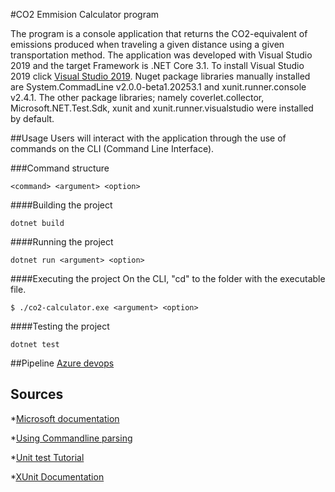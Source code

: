#CO2 Emmision Calculator program

The program is a console application that returns the CO2-equivalent of emissions produced when traveling a given distance using a given transportation method.
The application was developed with Visual Studio 2019 and the target Framework is .NET Core 3.1. 
To install Visual Studio 2019 click [Visual Studio 2019](https://visualstudio.microsoft.com/vs/community/).
Nuget package libraries manually installed are System.CommadLine v2.0.0-beta1.20253.1 and xunit.runner.console v2.4.1. The other package libraries; namely coverlet.collector, Microsoft.NET.Test.Sdk, xunit and xunit.runner.visualstudio were installed by default.

##Usage
Users will interact with the application through the use of commands on the CLI (Command Line Interface).

###Command structure
```
<command> <argument> <option>
```
####Building the project
```
dotnet build
```
####Running the project
```
dotnet run <argument> <option>
```
####Executing the project
On the CLI, "cd" to the folder with the executable file.
```
$ ./co2-calculator.exe <argument> <option>
```
####Testing the project
```
dotnet test
```

##Pipeline
[Azure devops]()


## Sources
*[Microsoft documentation](https://docs.microsoft.com/en-us/dotnet/core/tools/dotnet-clean)

*[Using Commandline parsing](https://blog.mastykarz.nl/building-cross-platform-cli-dotnet-core/)

*[Unit test Tutorial](https://docs.microsoft.com/en-us/visualstudio/test/walkthrough-creating-and-running-unit-tests-for-managed-code?view=vs-2019#create-a-unit-test-project)

*[XUnit Documentation](https://xunit.net/)
